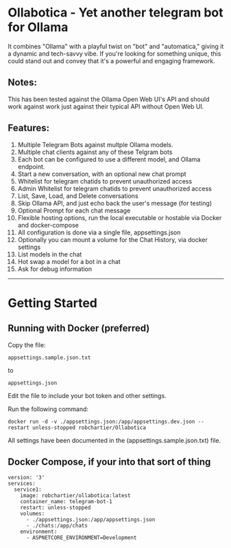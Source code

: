 # Ollabotica - Yet another telegram bot for Ollama

It combines "Ollama" with a playful twist on "bot" and "automatica," giving it a dynamic and tech-savvy vibe. If you're looking for something unique, this could stand out and convey that it's a powerful and engaging framework.


## Notes:
This has been tested against the Ollama Open Web UI's API and should work against work just against their typical API without Open Web UI.

## Features:
1. Multiple Telegram Bots against multple Ollama models.
1. Multiple chat clients against any of these Telgram bots
1. Each bot can be configured to use a different model, and Ollama endpoint.
1. Start a new conversation, with an optional new chat prompt
1. Whitelist for telegram chatids to prevent unauthorized access
1. Admin Whitelist for telegram chatids to prevent unauthorized access
1. List, Save, Load, and Delete conversations
1. Skip Ollama API, and just echo back the user's message (for testing)
1. Optional Prompt for each chat message
1. Flexible hosting options, run the local executable or hostable via Docker and docker-compose
1. All configuration is done via a single file, appsettings.json
1. Optionally you can mount a volume for the Chat History, via docker settings
1. List models in the chat
1. Hot swap a model for a bot in a chat
1. Ask for debug information

----

# Getting Started

## Running with Docker (preferred)

Copy the file: 
```
appsettings.sample.json.txt
```

to

```
appsettings.json
```


Edit the file to include your bot token and other settings.

Run the following command:

```
docker run -d -v ./appsettings.json:/app/appsettings.dev.json --restart unless-stopped robchartier/Ollabotica 
```

All settings have been documented in the (appsettings.sample.json.txt) file.


## Docker Compose, if your into that sort of thing

```
version: '3'
services:
  service1:
    image: robchartier/ollabotica:latest
    container_name: telegram-bot-1
    restart: unless-stopped
    volumes:
      - ./appsettings.json:/app/appsettings.json
      - ./chats:/app/chats
    environment:
      - ASPNETCORE_ENVIRONMENT=Development

```
